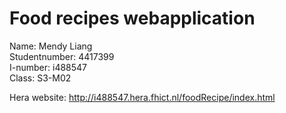 # Food recipes webapplication

Name: Mendy Liang <br/>
Studentnumber: 4417399 <br/>
I-number: i488547 <br/>
Class: S3-M02 <br/>

Hera website: http://i488547.hera.fhict.nl/foodRecipe/index.html 



